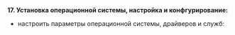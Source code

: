 **17. Установка операционной системы, настройка и конфгурирование:**
- настроить параметры операционной системы, драйверов и служб:
